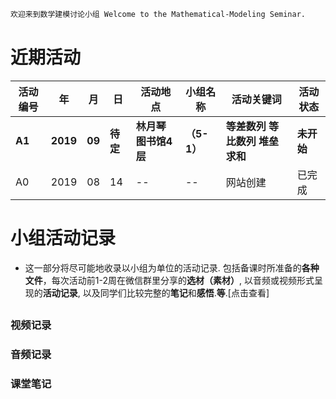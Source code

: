 ```markdown
欢迎来到数学建模讨论小组 Welcome to the Mathematical-Modeling Seminar.
```
# 近期活动
活动编号|年|月|日|活动地点|小组名称|活动关键词|活动状态
-|-|-|-|-|-|-|-
**A1**|**2019**|**09**|**待定**|**林月琴图书馆4层**|**（5-1）**|**等差数列 等比数列 堆垒求和**|**未开始**
A0|2019|08|14|--|--|网站创建|已完成

# 小组活动记录
- 这一部分将尽可能地收录以小组为单位的活动记录. 包括备课时所准备的**各种文件**，每次活动前1-2周在微信群里分享的**选材（素材）**, 以音频或视频形式呈现的**活动记录**, 以及同学们比较完整的**笔记**和**感悟**.**等**.[点击查看]
## 
### 视频记录
### 音频记录
### 课堂笔记
